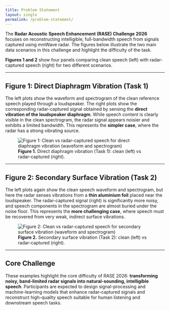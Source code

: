 ```yaml
---
title: Problem Statement
layout: single
permalink: /problem-statement/
---
```


The **Radar Acoustic Speech Enhancement (RASE) Challenge 2026** focuses on reconstructing intelligible, full-bandwidth speech from signals captured using mmWave radar. The figures below illustrate the two main data scenarios in this challenge and highlight the difficulty of the task.

**Figures 1 and 2** show four panels comparing clean speech (left) with radar-captured speech (right) for two different scenarios.

---

## Figure 1: Direct Diaphragm Vibration (Task 1)

The left plots show the waveform and spectrogram of the clean reference speech played through a loudspeaker. The right plots show the corresponding radar-captured signal obtained by sensing the **direct vibration of the loudspeaker diaphragm**. While speech content is clearly visible in the clean spectrogram, the radar signal appears noisier and exhibits a limited bandwidth. This represents the **simpler case**, where the radar has a strong vibrating source.

<figure>
  <img src="{{ '/assets/images/rase_fig1.png' | relative_url }}"
     alt="Figure 1: Clean vs radar-captured speech for direct diaphragm vibration (waveform and spectrogram)">
  <figcaption><strong>Figure 1.</strong> Direct diaphragm vibration (Task 1): clean (left) vs radar-captured (right).</figcaption>
</figure>

---

## Figure 2: Secondary Surface Vibration (Task 2)

The left plots again show the clean speech waveform and spectrogram, but here the radar senses vibrations from a **thin aluminium foil** placed near the loudspeaker. The radar-captured signal (right) is significantly more noisy, and speech components in the spectrogram are almost buried under the noise floor. This represents the **more challenging case**, where speech must be recovered from very weak, indirect surface vibrations.

<figure>
  <img src="{{ '/assets/images/rase_fig2.png' | relative_url }}"
     alt="Figure 2: Clean vs radar-captured speech for secondary surface vibration (waveform and spectrogram)">
  <figcaption><strong>Figure 2.</strong> Secondary surface vibration (Task 2): clean (left) vs radar-captured (right).</figcaption>
</figure>

---

## Core Challenge

These examples highlight the core difficulty of RASE 2026: **transforming noisy, band-limited radar signals into natural-sounding, intelligible speech**. Participants are expected to design signal-processing and machine-learning models that enhance radar-captured signals and reconstruct high-quality speech suitable for human listening and downstream speech tasks.
